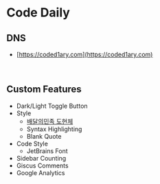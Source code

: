 # Code Daily


## DNS

- [https://coded1ary.com](https://coded1ary.com)

<br>

## Custom Features

- Dark/Light Toggle Button
- Style
    - [배달의민족 도현체](http://font.woowahan.com/dohyeon/)
    - Syntax Highlighting
    - Blank Quote
- Code Style
    - JetBrains Font
- Sidebar Counting
- Giscus Comments
- Google Analytics
